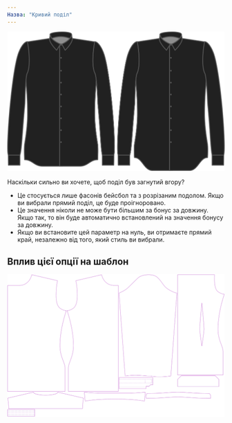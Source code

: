 ```yaml
---
Назва: "Кривий поділ"
---
```


![Вигин подолу](hemcurve.svg)

Наскільки сильно ви хочете, щоб поділ був загнутий вгору?

<Note>

- Це стосується лише фасонів бейсбол та з розрізаним подолом. Якщо ви вибрали прямий поділ, це буде проігноровано.
- Це значення ніколи не може бути більшим за бонус за довжину. Якщо так, то він буде автоматично встановлений на значення бонусу за довжину.
- Якщо ви встановите цей параметр на нуль, ви отримаєте прямий край, незалежно від того, який стиль ви вибрали.

</Note>

## Вплив цієї опції на шаблон

![На цьому зображенні показано вплив цієї опції шляхом накладання декількох варіантів, які мають різне значення для цієї опції](simon_hemcurve_sample.svg "Вплив цієї опції на шаблон")
